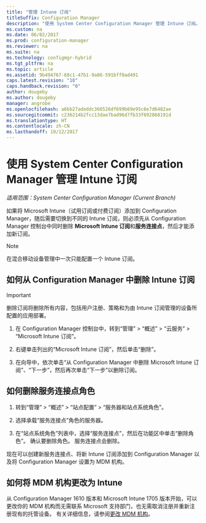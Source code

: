 ```yaml
---
title: "管理 Intune 订阅"
titleSuffix: Configuration Manager
description: "使用 System Center Configuration Manager 管理 Intune 订阅。"
ms.custom: na
ms.date: 06/02/2017
ms.prod: configuration-manager
ms.reviewer: na
ms.suite: na
ms.technology: configmgr-hybrid
ms.tgt_pltfrm: na
ms.topic: article
ms.assetid: 9b494767-68c1-47b1-9a86-591bff0ad491
caps.latest.revision: "18"
caps.handback.revision: "0"
author: dougeby
ms.author: dougeby
manager: angrobe
ms.openlocfilehash: a6bb27adeddc366526df699b69e95c6e7d6482ae
ms.sourcegitcommit: c236214b2fcc13dae7bad96d7fb33f692868191d
ms.translationtype: HT
ms.contentlocale: zh-CN
ms.lasthandoff: 10/12/2017
---
```

# <a name="manage-an-intune-subscription-associated-with-system-center-configuration-manager"></a>使用 System Center Configuration Manager 管理 Intune 订阅

*适用范围：System Center Configuration Manager (Current Branch)*

如果将 Microsoft Intune（试用订阅或付费订阅）添加到 Configuration Manager，随后需要切换到不同的 Intune 订阅，则必须先从 Configuration Manager 控制台中同时删除 **Microsoft Intune 订阅**和**服务连接点**，然后才能添加新订阅。

> [!NOTE]
> 在混合移动设备管理中一次只能配置一个 Intune 订阅。

## <a name="how-to-delete-an-intune-subscription-from-configuration-manager"></a>如何从 Configuration Manager 中删除 Intune 订阅

> [!IMPORTANT]
>  删除订阅将删除所有内容，包括用户注册、策略和为由 Intune 订阅管理的设备所配置的应用部署。

1.  在 Configuration Manager 控制台中，转到“管理” > “概述” > “云服务” > “Microsoft Intune 订阅”。

2.  右键单击列出的“Microsoft Intune 订阅”，然后单击“删除”。

3.   在向导中，依次单击“从 Configuration Manager 中删除 Microsoft Intune 订阅”、“下一步”，然后再次单击“下一步”以删除订阅。


## <a name="how-to-remove-the-service-connection-point-role"></a>如何删除服务连接点角色

1.  转到“管理” > “概述” > “站点配置” > “服务器和站点系统角色”。

2.  选择承载“服务连接点”角色的服务器。

3.  在“站点系统角色”列表中，选择“服务连接点”，然后在功能区中单击“删除角色”。 确认要删除角色。 服务连接点会删除。

现在可以创建新服务连接点、将新 Intune 订阅添加到 Configuration Manager 以及将 Configuration Manager 设置为 MDM 机构。

## <a name="how-to-change-mdm-authority-to-intune"></a>如何将 MDM 机构更改为 Intune
从 Configuration Manager 1610 版本和 Microsoft Intune 1705 版本开始，可以更改你的 MDM 机构而无需联系 Microsoft 支持部门，也无需取消注册并重新注册现有的托管设备。 有关详细信息，请参阅[更改 MDM 机构](/sccm/mdm/deploy-use/change-mdm-authority)。
